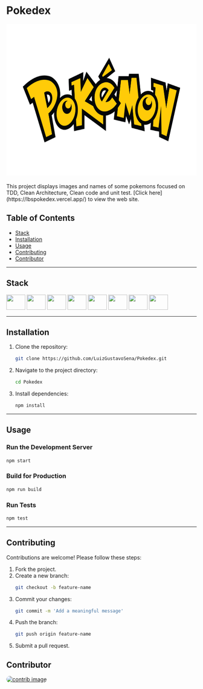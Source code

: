 # Pokedex

<div align="center">
<img height="400" src="public/img/pokemon.webp" />
</div>
</br>
This project displays images and names of some pokemons focused on TDD, Clean Architecture, Clean code and unit test. [Click here](https://lbspokedex.vercel.app/) to view the web site.

## Table of Contents

- [Stack](#Stack)
- [Installation](#installation)
- [Usage](#usage)
- [Contributing](#contributing)
- [Contributor](#contributor)

---

## Stack
<div style="display: inline_block">
  <img height="40" width="50" src="https://cdn.jsdelivr.net/gh/devicons/devicon/icons/typescript/typescript-original.svg" />
  <img height="40" width="50" src="https://vitejs.dev/logo-with-shadow.png" />
  <img height="40" width="50" src="https://cdn.jsdelivr.net/gh/devicons/devicon/icons/react/react-original.svg" /> 
  <img height="40" width="50" src="https://cdn.jsdelivr.net/gh/devicons/devicon/icons/graphql/graphql-plain.svg" />
  <img height="40" width="50" src="https://cdn.jsdelivr.net/gh/devicons/devicon@latest/icons/vitest/vitest-original.svg" />
  <img height="40" width="50" src="https://cdn.jsdelivr.net/gh/devicons/devicon@latest/icons/cypressio/cypressio-original.svg" />
  <img height="40" width="50" src="https://cdn.jsdelivr.net/gh/devicons/devicon/icons/nginx/nginx-original.svg" /> 
  <img height="40" width="50" src="https://cdn.jsdelivr.net/gh/devicons/devicon/icons/docker/docker-original.svg" /> 
</div>

---

## Installation

1. Clone the repository:
   ```bash
   git clone https://github.com/LuizGustavoSena/Pokedex.git
   ```
2. Navigate to the project directory:
   ```bash
   cd Pokedex
   ```
3. Install dependencies:
   ```bash
   npm install
   ```

---

## Usage

### Run the Development Server
```bash
npm start
```

### Build for Production
```bash
npm run build
```

### Run Tests
```bash
npm test
```

---

## Contributing

Contributions are welcome! Please follow these steps:
1. Fork the project.
2. Create a new branch:
   ```bash
   git checkout -b feature-name
   ```
3. Commit your changes:
   ```bash
   git commit -m 'Add a meaningful message'
   ```
4. Push the branch:
   ```bash
   git push origin feature-name
   ```
5. Submit a pull request.

## Contributor

<a href="https://github.com/LuizGustavoSena">
  <img height="60" width="60" style="border-radius: 50px" src="https://avatars.githubusercontent.com/u/69394005?v=4" alt="contrib image" />
</a>